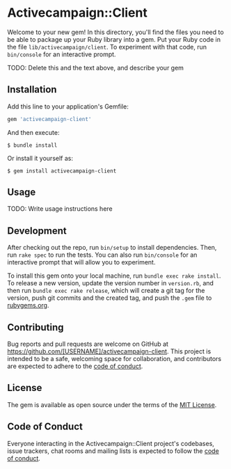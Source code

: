 # Activecampaign::Client

Welcome to your new gem! In this directory, you'll find the files you need to be able to package up your Ruby library into a gem. Put your Ruby code in the file `lib/activecampaign/client`. To experiment with that code, run `bin/console` for an interactive prompt.

TODO: Delete this and the text above, and describe your gem

## Installation

Add this line to your application's Gemfile:

```ruby
gem 'activecampaign-client'
```

And then execute:

    $ bundle install

Or install it yourself as:

    $ gem install activecampaign-client

## Usage

TODO: Write usage instructions here

## Development

After checking out the repo, run `bin/setup` to install dependencies. Then, run `rake spec` to run the tests. You can also run `bin/console` for an interactive prompt that will allow you to experiment.

To install this gem onto your local machine, run `bundle exec rake install`. To release a new version, update the version number in `version.rb`, and then run `bundle exec rake release`, which will create a git tag for the version, push git commits and the created tag, and push the `.gem` file to [rubygems.org](https://rubygems.org).

## Contributing

Bug reports and pull requests are welcome on GitHub at https://github.com/[USERNAME]/activecampaign-client. This project is intended to be a safe, welcoming space for collaboration, and contributors are expected to adhere to the [code of conduct](https://github.com/[USERNAME]/activecampaign-client/blob/main/CODE_OF_CONDUCT.md).

## License

The gem is available as open source under the terms of the [MIT License](https://opensource.org/licenses/MIT).

## Code of Conduct

Everyone interacting in the Activecampaign::Client project's codebases, issue trackers, chat rooms and mailing lists is expected to follow the [code of conduct](https://github.com/[USERNAME]/activecampaign-client/blob/main/CODE_OF_CONDUCT.md).
